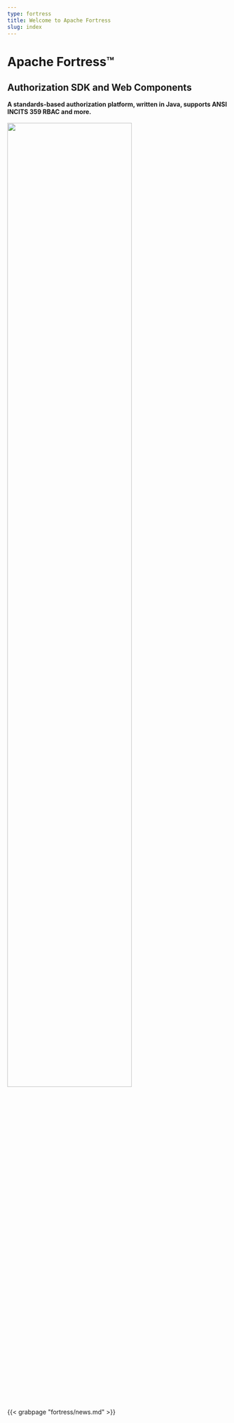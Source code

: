 ```yaml
---
type: fortress
title: Welcome to Apache Fortress
slug: index
---
```


<div class="hero clearfix">
  <div class="top">
    <h1>Apache Fortress&trade;</h1>
    <h2>Authorization SDK and Web Components</h2>
    <div class="description">
       <b>A standards-based authorization platform, written in Java, supports ANSI INCITS 359 RBAC and more. </b> 
<br><br>
    </div>
  </div>
    <!--div class="download-link">
      <a href="/fortress/downloads.html" class="download_badge"><b>Download Apache<br>Fortress {{< param version_fortress >}}</b></a>
    </div-->
  <div class="bottom">
    <img src="../images/fortress-web-system-arch.png" style="width: 75%; height: 75%" border="0"/>
  </div>
</div>

<div class="news">
    {{< grabpage "fortress/news.md" >}}
</div>
